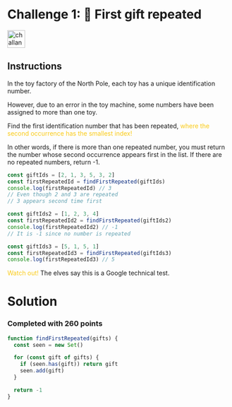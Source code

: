 # Challenge 1: 🎁 First gift repeated

<img src="https://adventjs.dev/challenges-2023/1.png" alt="challange-01" width="40px" height="40px" />

## Instructions

In the toy factory of the North Pole, each toy has a unique identification number.

However, due to an error in the toy machine, some numbers have been assigned to more than one toy.

Find the first identification number that has been repeated, <span style="color:rgb(250 202 21)">where the second occurrence has the smallest index!</span>

In other words, if there is more than one repeated number, you must return the number whose second occurrence appears first in the list. If there are no repeated numbers, return -1.

```js
const giftIds = [2, 1, 3, 5, 3, 2]
const firstRepeatedId = findFirstRepeated(giftIds)
console.log(firstRepeatedId) // 3
// Even though 2 and 3 are repeated
// 3 appears second time first

const giftIds2 = [1, 2, 3, 4]
const firstRepeatedId2 = findFirstRepeated(giftIds2)
console.log(firstRepeatedId2) // -1
// It is -1 since no number is repeated

const giftIds3 = [5, 1, 5, 1]
const firstRepeatedId3 = findFirstRepeated(giftIds3)
console.log(firstRepeatedId3) // 5
```

<span style="color:rgb(250 202 21)">Watch out!</span> The elves say this is a Google technical test.

# Solution
### Completed with 260 points
```js
function findFirstRepeated(gifts) {
  const seen = new Set()

  for (const gift of gifts) {
    if (seen.has(gift)) return gift
    seen.add(gift)
  }

  return -1
}
```